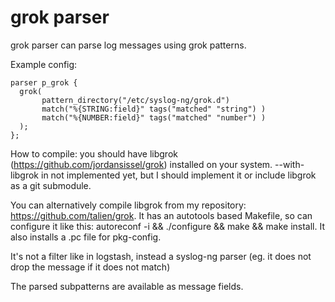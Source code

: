 grok parser
===========

grok parser can parse log messages using grok patterns.

Example config:

```
parser p_grok {
  grok( 
       pattern_directory("/etc/syslog-ng/grok.d") 
       match("%{STRING:field}" tags("matched" "string") ) 
       match("%{NUMBER:field}" tags("matched" "number") )
  );
};
```

How to compile: you should have libgrok (https://github.com/jordansissel/grok) installed on your system.
--with-libgrok in not implemented yet, but I should implement it or include libgrok as a git submodule.

You can alternatively compile libgrok from my repository: https://github.com/talien/grok. It has an autotools based Makefile, so can configure it like this:
autoreconf -i && ./configure && make && make install. It also installs a .pc file for pkg-config.

It's not a filter like in logstash, instead a syslog-ng parser (eg. it does not drop the message if it does not match)

The parsed subpatterns are available as message fields.
